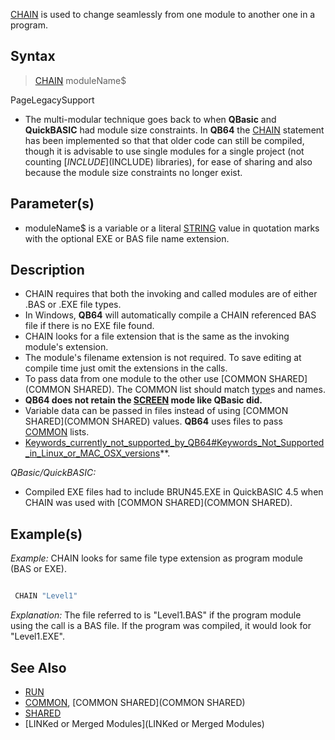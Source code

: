 [CHAIN](CHAIN) is used to change seamlessly from one module to another one in a program.


## Syntax

>  [CHAIN](CHAIN) moduleName$


PageLegacySupport
* The multi-modular technique goes back to when **QBasic** and **QuickBASIC** had module size constraints. In **QB64** the [CHAIN](CHAIN) statement has been implemented so that that older code can still be compiled, though it is advisable to use single modules for a single project (not counting [$INCLUDE]($INCLUDE) libraries), for ease of sharing and also because the module size constraints no longer exist.


## Parameter(s)

* moduleName$ is a variable or a literal [STRING](STRING) value in quotation marks with the optional EXE or BAS file name extension.


## Description

* CHAIN requires that both the invoking and called modules are of either .BAS or .EXE file types.
* In Windows, **QB64** will automatically compile a CHAIN referenced BAS file if there is no EXE file found.
* CHAIN looks for a file extension that is the same as the invoking module's extension.
* The module's filename extension is not required. To save editing at compile time just omit the extensions in the calls.
* To pass data from one module to the other use [COMMON SHARED](COMMON SHARED). The COMMON list should match [type](type)s and names.
* **QB64 does not retain the [SCREEN](SCREEN) mode like QBasic did.** 
* Variable data can be passed in files instead of using [COMMON SHARED](COMMON SHARED) values. **QB64** uses files to pass [COMMON](COMMON) lists.
* [Keywords_currently_not_supported_by_QB64#Keywords_Not_Supported_in_Linux_or_MAC_OSX_versions](Keywords_currently_not_supported_by_QB64#Keywords_Not_Supported_in_Linux_or_MAC_OSX_versions)**.


*QBasic/QuickBASIC:*
* Compiled EXE files had to include BRUN45.EXE in QuickBASIC 4.5 when CHAIN was used with [COMMON SHARED](COMMON SHARED).


## Example(s)

*Example:* CHAIN looks for same file type extension as program module (BAS or EXE).

```vb

 CHAIN "Level1" 

```

*Explanation:* The file referred to is "Level1.BAS" if the program module using the call is a BAS file. If the program was compiled, it would look for "Level1.EXE".


## See Also
 
* [RUN](RUN)
* [COMMON](COMMON), [COMMON SHARED](COMMON SHARED)
* [SHARED](SHARED)
* [LINKed or Merged Modules](LINKed or Merged Modules)




